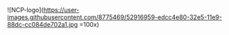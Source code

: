 ![NCP-logo](https://user-images.githubusercontent.com/8775469/52916959-edcc4e80-32e5-11e9-88dc-cc084de702a1.jpg =100x)